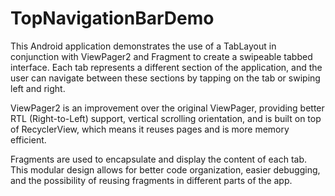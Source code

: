 # TopNavigationBarDemo
This Android application demonstrates the use of a TabLayout in conjunction with ViewPager2 and Fragment to create a swipeable tabbed interface. Each tab represents a different section of the application, and the user can navigate between these sections by tapping on the tab or swiping left and right.

ViewPager2 is an improvement over the original ViewPager, providing better RTL (Right-to-Left) support, vertical scrolling orientation, and is built on top of RecyclerView, which means it reuses pages and is more memory efficient.

Fragments are used to encapsulate and display the content of each tab. This modular design allows for better code organization, easier debugging, and the possibility of reusing fragments in different parts of the app.

